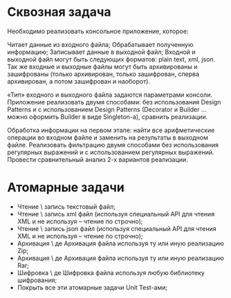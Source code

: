# Сквозная задача
Необходимо реализовать консольное приложение, которое:

Читает данные из входного файла;
Обрабатывает полученную информацию;
Записывает данные в выходной файл;
Входной и выходной файл могут быть следующих форматов: plain text, xml, json. Так же входные и выходные файлы могут быть архивированы и зашифрованы (только архивирован, только зашифрован, сперва архивирован, а потом зашифрован и наоборот).

«Тип» входного и выходного файла задаются параметрами консоли. Приложение реализовать двумя способами: без использования Design Patterns и c использованием Design Patterns (Decorator и Builder … можно оформить Builder в виде Singleton-а), сравнить реализации.

Обработка информации на первом этапе: найти все арифметические операции во входном файле и заменить на результаты в выходном файле. Реализовать фильтрацию двумя способами без использования регулярных выражений и с использованием регулярных выражений. Провести сравнительный анализ 2-х вариантов реализации.

# Атомарные задачи
+ Чтение \ запись текстовый файл;
+ Чтение \ запись xml файл (используя специальный API для чтения XML и не используя – чтение по строчно);
+ Чтение \ запись json файл (используя специальный API для чтения XML и не используя – чтение по строчно);
+ Архивация \ де Архивация файла используя ту или иную реализацию Zip;
+ Архивация \ де Архивация файла используя ту или иную реализацию Rar;
+ Шифровка \ де Шифровка файла используя любую библиотеку шифрования;
+ Покрыть все эти атомарные задачи Unit Test-ами;
